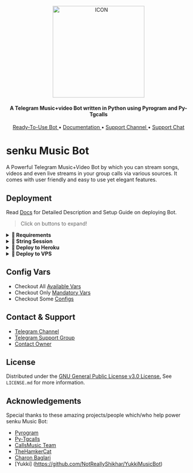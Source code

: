 <p align="center"><img src="https://telegra.ph/file/b586c33d0764025d5c93d.jpg" alt="ICON" width="250" height="250"/></p>

<h4 align="center">
    A Telegram Music+video Bot written in Python using Pyrogram and Py-Tgcalls 
</h4>
<p align="center">
    <a href="https://t.me/super_doraemonprobot"> Ready-To-Use Bot </a> •
    <a href="https://Devilharsha.gitbook.io/Senku-music-bot/about/getting-started"> Documentation </a> •
    <a href="https://t.me/SENKUBOTS"> Support Channel </a> •
    <a href="https://t.me/SENKUCHAT"> Support Chat </a> 
</p>
    
# senku Music Bot
A Powerful Telegram Music+Video Bot by which you can stream songs, videos and even live streams in your group calls via various sources. It comes with  user friendly and easy to use yet elegant features.

## Deployment
Read [Docs](https://notreallyshikhar.gitbook.io/senkumusicbot/deployment/requirements) for Detailed Description and Setup Guide on deploying Bot.

> Click on buttons to expand!
<details>
<summary><b>🔗 Requirements</b></summary>
<br>
    
- [Python3.9](https://www.python.org/downloads/release/python-390/)
- [Telegram API Key](https://docs.pyrogram.org/intro/setup#api-keys)
- [Telegram Bot Token](https://t.me/botfather)
- [MongoDB URI](https://telegra.ph/How-To-get-Mongodb-URI-04-06)
- [Pyrogram String Session](https://Devilharsha.gitbook.io/senku-music-bot/deployment/string-session)
    
</details>

<details>
<summary><b>🔗 String Session</b></summary>
<br>
    
> You'll need a [API_ID](https://notreallyshikhar.gitbook.io/yukkimusicbot/vars/mandatory-vars#1.-api_id) & [API_HASH](https://notreallyshikhar.gitbook.io/yukkimusicbot/vars/mandatory-vars#2.-api_hash) in order to generate pyrogram session. 
> Always remeber to use good API combo else your account could be deleted.

<h4> Generate Session via Repl: </h4>    
<p><a href="https://replit.com/@NotReallyShikhar/Yukki-Music-String-Gen"><img src="https://img.shields.io/badge/Generate%20On%20Repl-blueviolet?style=for-the-badge&logo=appveyor" width="200""/></a></p>

<h4> Generate Session via Telegram StringGen Bot: </h4>    
<p><a href="https://t.me/SenkuStringBot"><img src="https://img.shields.io/badge/TG%20String%20Gen%20Bot-blueviolet?style=for-the-badge&logo=appveyor" width="200""/></a></p>
    
</details>

<details>
<summary><b>🔗 Deploy to Heroku</b></summary>
<br>

> Heroku has two vars[ HEROKU_API_KEY & HEROKU_APP_NAME ] for Updater to work. 
> By setting those two vars you can get logs of your heroku app, set var, edit var, delete vars , check dyno usage and update bot. 
> Those two vars are not Mandatory! You can leave them blank too. 
    
<h4>Click the button below to deploy senku on Heroku!</h4>    
<p><a href="https://heroku.com/deploy?template=https://github.com/Devilharsha/Senku-music-bot"><img src="https://img.shields.io/badge/Deploy%20To%20Heroku-blueviolet?style=for-the-badge&logo=heroku" width="200""/></a></p>
    
</details>

<details>
<summary><b>🔗 Deploy to VPS</b></summary>
<br>

> Checkout [Docs](https://Devilharsha.gitbook.io/senku-music-bot/deployment/local-hosting-or-vps) for Detailed Explanation on VPS Deploy


```console
shikhar@MacBook~ $ git clone https://github.com/Devilharsha/Senku-music-bot
shikhar@MacBook~ $ cd Senku-music-bot
shikhar@MacBook~ $ pip3 install -U -r requirements.txt
shikhar@MacBook~ $ cp sample.env .env
```
> Edit .env with your values and then start bot with
```console
shikhar@MacBook~ $ bash start
```

> Not Getting VPS Method? [Watch Tutorial](https://t.me/SENKUCHAT/2275)
</details>

## Config Vars

- Checkout All [Available Vars](https://Devilharsha.gitbook.io/senku-music-bot/vars/available-vars)
- Checkout Only [Mandatory Vars](https://Devilharsha.gitbook.io/senku-music-bot/vars/mandatory-vars)
- Checkout Some [Configs](https://Devilharsha.gitbook.io/senku-music-bot/setup-config/config)

## Contact & Support

- [Telegram Channel](https://t.me/SENKUBOTS)
- [Telegram Support Group](https://t.me/SENKUCHAT)
- [Contact Owner](https://t.me/Devilharsha)


## License

Distributed under the [GNU General Public License v3.0 License.](https://github.com/notreallyshikhar/YukkiMusicBot/blob/main/LICENSE) See `LICENSE.md` for more information.

## Acknowledgements

Special thanks to these amazing projects/people which/who help power senku Music Bot:

- [Pyrogram](https://github.com/pyrogram/pyrogram)
- [Py-Tgcalls](https://github.com/pytgcalls/pytgcalls)
- [CallsMusic Team](https://github.com/Callsmusic)
- [TheHamkerCat](https://github.com/TheHamkerCat)
- [Charon Baglari](https://github.com/XCBv021)
- [Yukki] (https://github.com/NotReallyShikhar/YukkiMusicBot)
